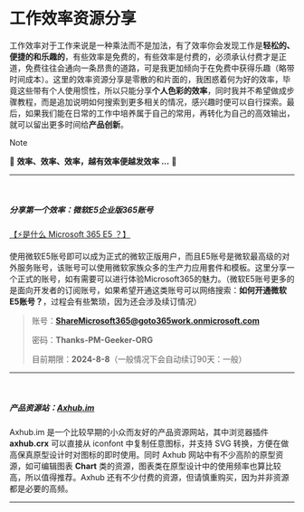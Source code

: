 # 工作效率资源分享
工作效率对于工作来说是一种乘法而不是加法，有了效率你会发现工作是**轻松的、便捷的和乐趣的**，有些效率是免费的，有些效率是付费的，必须承认付费才是正道，免费往往会通向一条昂贵的道路，可是我更加倾向于在免费中获得乐趣（略带时间成本）。这里的效率资源分享是零散的和片面的，我困惑着何为好的效率，毕竟这些带有个人使用惯性，所以只能分享**个人色彩的效率**，同时我并不希望做成步骤教程，而是追加说明如何搜索到更多相关的情况，感兴趣时便可以自行探索。最后，如果我们能在日常的工作中培养属于自己的常用，再转化为自己的高效输出，就可以留出更多时间给**产品创新**。

> [!NOTE]
> 💪 **效率、效率、效率，越有效率便越发效率 ...** 💪

---
<br>

##### 分享第一个效率：微软E5企业版365账号

[【⚡是什么 Microsoft 365 E5 ？】](https://www.microsoft.com/zh-cn/microsoft-365/enterprise/e5?activetab=pivot:概述tab)
	
使用微软E5账号即可以成为正式的微软正版用户，而且E5账号是微软最高级的对外服务账号，该账号可以使用微软家族众多的生产力应用套件和模板。这里分享一个正式的账号，如有需要可以进行体验Microsoft365的魅力。（微软E5账号更多的是面向开发者的订阅账号，如果希望开通这类账号可以网络搜索：**如何开通微软E5账号？**，过程会有些繁琐，因为还会涉及续订情况）

> 账号：**ShareMicrosoft365@goto365work.onmicrosoft.com**
>
> 密码：**Thanks-PM-Geeker-ORG**
>
> 目前期限：**2024-8-8**（一般情况下会自动续订90天：一般）

---
<br>

##### 产品资源站：[Axhub.im](https://axhub.im)
	
Axhub.im 是一个比较早期的小众而友好的产品资源网站，其中浏览器插件 **axhub.crx** 可以直接从 iconfont 中复制任意图标，并支持 SVG 转换，方便在做高保真原型设计时对图标的即时使用。同时 Axhub 网站中有不少高阶的原型资源，如可编辑图表 **Chart** 类的资源，图表类在原型设计中的使用频率也算比较高，所以值得推荐。Axhub 还有不少付费的资源，但请慎重购买，因为并非资源都是必要的高频。

---
<br>
